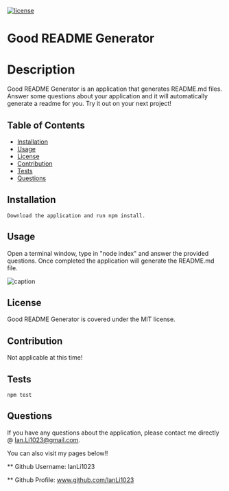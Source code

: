 

[![license](https://img.shields.io/badge/license-MIT-yellow.svg)](https://opensource.org/licenses/MIT)
# Good README Generator
# Description
Good README Generator is an application that generates README.md files. Answer some questions about your application and it will automatically generate a readme for you. Try it out on your next project!

## Table of Contents
* [Installation](#installation)
* [Usage](#usage)
* [License](#license)
* [Contribution](#contribution)
* [Tests](#tests)
* [Questions](#questions)

## Installation

```
Download the application and run npm install.
```

## Usage
Open a terminal window, type in "node index" and answer the provided questions. Once completed the application will generate the README.md file.

![caption](utils/GoodREADMEGenerator.gif)
    
## License
Good README Generator is covered under the MIT license.

## Contribution
Not applicable at this time!

## Tests

```
npm test
```

## Questions

If you have any questions about the application, please contact me directly @ Ian.Li1023@gmail.com.

You can also visit my pages below!!

** Github Username: IanLi1023

** Github Profile: www.github.com/IanLi1023
